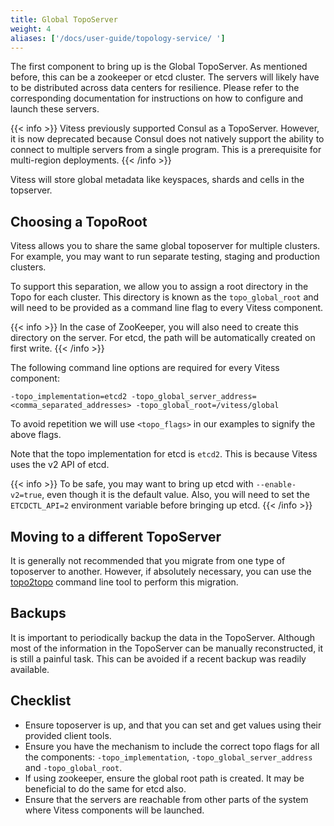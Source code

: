 ```yaml
---
title: Global TopoServer
weight: 4
aliases: ['/docs/user-guide/topology-service/ ']
---
```


The first component to bring up is the Global TopoServer. As mentioned before, this can be a zookeeper or etcd cluster. The servers will likely have to be distributed across data centers for resilience. Please refer to the corresponding documentation for instructions on how to configure and launch these servers.

{{< info >}}
Vitess previously supported Consul as a TopoServer. However, it is now deprecated because Consul does not natively support the ability to connect to multiple servers from a single program. This is a prerequisite for multi-region deployments.
{{< /info >}}

Vitess will store global metadata like keyspaces, shards and cells in the topserver.

## Choosing a TopoRoot

Vitess allows you to share the same global toposerver for multiple clusters. For example, you may want to run separate testing, staging and production clusters.

To support this separation, we allow you to assign a root directory in the Topo for each cluster. This directory is known as the `topo_global_root` and will need to be provided as a command line flag to every Vitess component.

{{< info >}}
In the case of ZooKeeper, you will also need to create this directory on the server. For etcd, the path will be automatically created on first write.
{{< /info >}}

The following command line options are required for every Vitess component:

```text
-topo_implementation=etcd2 -topo_global_server_address=<comma_separated_addresses> -topo_global_root=/vitess/global
```

To avoid repetition we will use `<topo_flags>` in our examples to signify the above flags.

Note that the topo implementation for etcd is `etcd2`. This is because Vitess uses the v2 API of etcd.

{{< info >}}
To be safe, you may want to bring up etcd with `--enable-v2=true`, even though it is the default value. Also, you will need to set the `ETCDCTL_API=2` environment variable before bringing up etcd.
{{< /info >}}

## Moving to a different TopoServer

It is generally not recommended that you migrate from one type of toposerver to another. However, if absolutely necessary, you can use the [topo2topo](../../../reference/features/topology-service/#migration-between-implementations) command line tool to perform this migration.

## Backups

It is important to periodically backup the data in the TopoServer. Although most of the information in the TopoServer can be manually reconstructed, it is still a painful task. This can be avoided if a recent backup was readily available.

## Checklist

* Ensure toposerver is up, and that you can set and get values using their provided client tools.
* Ensure you have the mechanism to include the correct topo flags for all the components: `-topo_implementation`, `-topo_global_server_address` and `-topo_global_root`.
* If using zookeeper, ensure the global root path is created. It may be beneficial to do the same for etcd also.
* Ensure that the servers are reachable from other parts of the system where Vitess components will be launched.
